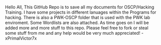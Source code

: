 Hello All,
	This GitHub Repo is to save all my documents for OSCP/Hacking Training. I have some projects in different
	lanuages within the Programs for hacking. There is also a PWK-OSCP folder that is used with the PWK lab 
	enviroment. Some Wordlists are also attached. As time goes on I will be added more and more stuff to this
	repo. Please feel free to fork or steal some stuff from me and any help would be very much appreciated!
									- xPrimalVictor7x


